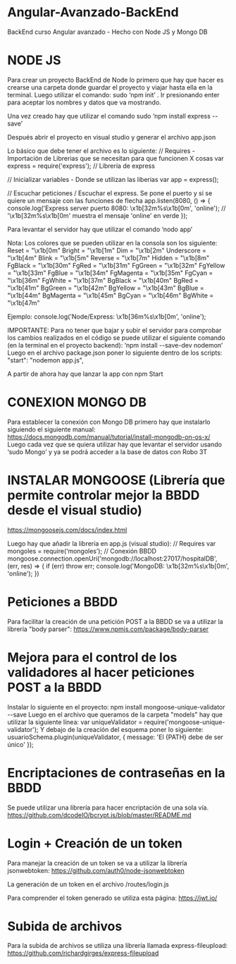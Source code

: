 # Angular-Avanzado-BackEnd
BackEnd curso Angular avanzado - Hecho con Node JS y Mongo DB

# NODE JS

Para crear un proyecto BackEnd de Node lo primero que hay que hacer es crearse una carpeta donde guardar el proyecto y viajar hasta ella en la terminal.
Luego utilizar el comando: sudo ‘npm init’ . Ir presionando enter para aceptar los nombres y datos que va mostrando.

Una vez creado hay que utilizar el comando sudo ‘npm install express --save’

Después abrir el proyecto en visual studio y generar el archivo app.json

Lo básico que debe tener el archivo es lo siguiente:
// Requires - Importación de Librerias que se necesitan para que funcionen X cosas
var express = require('express'); // Librería de express

// Inicializar variables - Donde se utilizan las liberias
var app = express();

// Escuchar peticiones / Escuchar el express. Se pone el puerto y si se quiere un mensaje con las funciones de flecha
app.listen(8080, () => {
    console.log('Express server puerto 8080: \x1b[32m%s\x1b[0m', 'online'); // '\x1b[32m%s\x1b[0m' muestra el mensaje 'online' en verde
});

Para levantar el servidor hay que utilizar el comando ‘nodo app’

Nota: Los colores que se pueden utilizar en la consola son los siguiente:
Reset = "\x1b[0m"
Bright = "\x1b[1m"
Dim = "\x1b[2m"
Underscore = "\x1b[4m"
Blink = "\x1b[5m"
Reverse = "\x1b[7m"
Hidden = "\x1b[8m"
FgBlack = "\x1b[30m"
FgRed = "\x1b[31m"
FgGreen = "\x1b[32m"
FgYellow = "\x1b[33m"
FgBlue = "\x1b[34m"
FgMagenta = "\x1b[35m"
FgCyan = "\x1b[36m"
FgWhite = "\x1b[37m"
BgBlack = "\x1b[40m"
BgRed = "\x1b[41m"
BgGreen = "\x1b[42m"
BgYellow = "\x1b[43m"
BgBlue = "\x1b[44m"
BgMagenta = "\x1b[45m"
BgCyan = "\x1b[46m"
BgWhite = "\x1b[47m"

Ejemplo:
console.log('Node/Express: \x1b[36m%s\x1b[0m', 'online'); 

IMPORTANTE: Para no tener que bajar y subir el servidor para comprobar los cambios realizados en el código se puede utilizar el siguiente comando (en la terminal en el proyecto backend): ‘npm install --save-dev nodemon’
Luego en el archivo package.json poner lo siguiente dentro de los scripts:
"start": "nodemon app.js",

A partir de ahora hay que lanzar la app con npm Start

# CONEXION MONGO DB
Para establecer la conexión con Mongo DB primero hay que instalarlo siguiendo el siguiente manual: https://docs.mongodb.com/manual/tutorial/install-mongodb-on-os-x/
Luego cada vez que se quiera utilizar hay que levantar el servidor usando ‘sudo Mongo’ y ya se podrá acceder a la base de datos con Robo 3T


# INSTALAR MONGOOSE (Librería que permite controlar mejor la BBDD desde el visual studio)
https://mongoosejs.com/docs/index.html

Luego hay que añadir la librería en app.js (visual studio): 
// Requires
var mongoles = require(‘mongoles’);
// Conexión BBDD
mongoose.connection.openUri('mongodb://localhost:27017/hospitalDB', (err, res) => {
    if (err) throw err; 
    console.log('MongoDB: \x1b[32m%s\x1b[0m', 'online');
})

# Peticiones a BBDD
Para facilitar la creación de una petición POST a la BBDD se va a utilizar la librería "body parser": https://www.npmjs.com/package/body-parser

# Mejora para el control de los validadores al hacer peticiones POST a la BBDD
Instalar lo siguiente en el proyecto: npm install mongoose-unique-validator --save
Luego en el archivo que queramos de la carpeta "models" hay que utilizar la siguiente línea: var uniqueValidator = require('mongoose-unique-validator'); 
Y debajo de la creación del esquema poner lo siguiente: usuarioSchema.plugin(uniqueValidator, { message: 'El {PATH} debe de ser único' });

# Encriptaciones de contraseñas en la BBDD
Se puede utilizar una librería para hacer encriptación de una sola vía. https://github.com/dcodeIO/bcrypt.js/blob/master/README.md

# Login + Creación de un token
Para manejar la creación de un token se va a utilizar la librería jsonwebtoken: https://github.com/auth0/node-jsonwebtoken

La generación de un token en el archivo /routes/login.js

Para comprender el token generado se utiliza esta página: https://jwt.io/

# Subida de archivos
Para la subida de archivos se utiliza una librería llamada express-fileupload: https://github.com/richardgirges/express-fileupload
